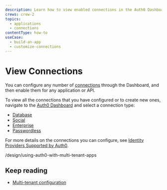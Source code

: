 ```yaml
---
description: Learn how to view enabled connections in the Auth0 Dashboard.
crews: crew-2
topics:
  - applications
  - connections
contentType: how-to
useCase:
  - build-an-app
  - customize-connections
---
```

# View Connections

You can configure any number of [connections](/connections) through the Dashboard, and then enable them for any application or API.

To view all the connections that you have configured or to create new ones, navigate to the [Auth0 Dashboard](${manage_url}/#/) and select a connection type:

- [Database](${manage_url}/#/connections/database)
- [Social](${manage_url}/#/connections/social)
- [Enterprise](${manage_url}/#/connections/enterprise)
- [Passwordless](${manage_url}/#/connections/passwordless)

For more details on the connections you can configure, see [Identity Providers Supported by Auth0](/identityproviders).




/design/using-auth0-with-multi-tenant-apps

## Keep reading

- [Multi-tenant configuration](/applications/multiple-tenants)
